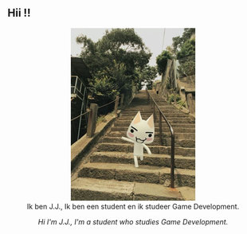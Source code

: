 ## Hii !! 

<div style align=center>
<img src="./Images/Tumblr_p90h1oABTL1vltj92o2_1280.jpg">
</div>

<div style align=center>
Ik ben J.J., Ik ben een student en ik studeer Game Development.

_Hi I'm J.J., I'm a student who studies Game Development._
</div>